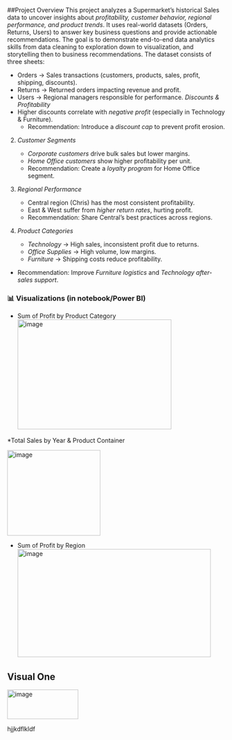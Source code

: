 ##Project Overview
This project analyzes a Supermarket’s historical Sales data to uncover insights about *profitability, customer behavior, regional performance, and product trends*. It uses real-world datasets (Orders, Returns, Users) to answer key business questions and provide actionable recommendations.
The goal is to demonstrate end-to-end data analytics skills from data cleaning to exploration down to visualization, and storytelling then to business recommendations.
The dataset consists of three sheets:
* Orders → Sales transactions (customers, products, sales, profit, shipping, discounts).
* Returns → Returned orders impacting revenue and profit.
* Users → Regional managers responsible for performance.
*Discounts & Profitability*
 * Higher discounts correlate with *negative profit* (especially in Technology & Furniture).
   * Recommendation: Introduce a *discount cap* to prevent profit erosion.

2. *Customer Segments*

   * *Corporate customers* drive bulk sales but lower margins.
   * *Home Office customers* show higher profitability per unit.
   * Recommendation: Create a *loyalty program* for Home Office segment.

3. *Regional Performance*

   * Central region (Chris) has the most consistent profitability.
   * East & West suffer from *higher return rates*, hurting profit.
   * Recommendation: Share Central’s best practices across regions.

4. *Product Categories*

   * *Technology* → High sales, inconsistent profit due to returns.
   * *Office Supplies* → High volume, low margins.
   * *Furniture* → Shipping costs reduce profitability.
* Recommendation: Improve *Furniture logistics* and *Technology after-sales support*.
  
### 📊 Visualizations (in notebook/Power BI)

* Sum of Profit by Product Category
  <img width="355" height="253" alt="image" src="https://github.com/user-attachments/assets/a88cb99c-e363-42be-a8b2-3a91fcff4bdb" />

*Total Sales by Year & Product Container 

<img width="215" height="197" alt="image" src="https://github.com/user-attachments/assets/e88e5745-cdc7-48e6-a4ee-137a99a264dc" />

* Sum of Profit by Region
  <img width="446" height="249" alt="image" src="https://github.com/user-attachments/assets/d3c10bb7-daf4-4c80-a23d-733d5ddabaf8" />










<h2>Visual One</h2>
<img width="164" height="68" alt="image" src="https://github.com/user-attachments/assets/b29cc79b-4763-4f44-955c-e590e76d65ba" />
<p>hjjkdflkldf </p>
